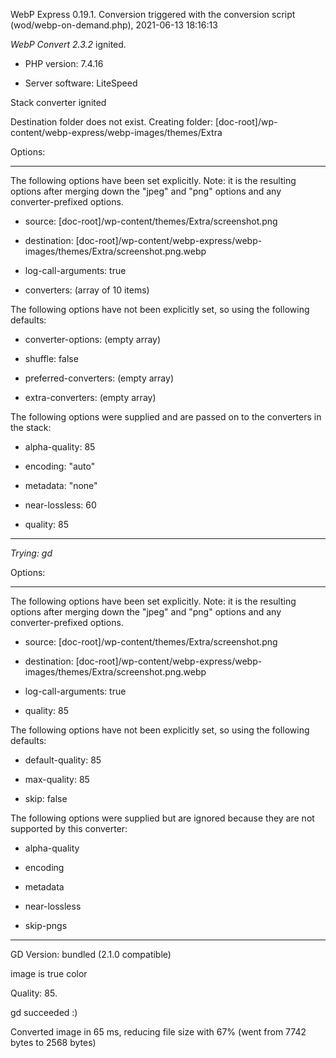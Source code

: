 WebP Express 0.19.1. Conversion triggered with the conversion script (wod/webp-on-demand.php), 2021-06-13 18:16:13

*WebP Convert 2.3.2*  ignited.
- PHP version: 7.4.16
- Server software: LiteSpeed

Stack converter ignited
Destination folder does not exist. Creating folder: [doc-root]/wp-content/webp-express/webp-images/themes/Extra

Options:
------------
The following options have been set explicitly. Note: it is the resulting options after merging down the "jpeg" and "png" options and any converter-prefixed options.
- source: [doc-root]/wp-content/themes/Extra/screenshot.png
- destination: [doc-root]/wp-content/webp-express/webp-images/themes/Extra/screenshot.png.webp
- log-call-arguments: true
- converters: (array of 10 items)

The following options have not been explicitly set, so using the following defaults:
- converter-options: (empty array)
- shuffle: false
- preferred-converters: (empty array)
- extra-converters: (empty array)

The following options were supplied and are passed on to the converters in the stack:
- alpha-quality: 85
- encoding: "auto"
- metadata: "none"
- near-lossless: 60
- quality: 85
------------


*Trying: gd* 

Options:
------------
The following options have been set explicitly. Note: it is the resulting options after merging down the "jpeg" and "png" options and any converter-prefixed options.
- source: [doc-root]/wp-content/themes/Extra/screenshot.png
- destination: [doc-root]/wp-content/webp-express/webp-images/themes/Extra/screenshot.png.webp
- log-call-arguments: true
- quality: 85

The following options have not been explicitly set, so using the following defaults:
- default-quality: 85
- max-quality: 85
- skip: false

The following options were supplied but are ignored because they are not supported by this converter:
- alpha-quality
- encoding
- metadata
- near-lossless
- skip-pngs
------------

GD Version: bundled (2.1.0 compatible)
image is true color
Quality: 85. 
gd succeeded :)

Converted image in 65 ms, reducing file size with 67% (went from 7742 bytes to 2568 bytes)
